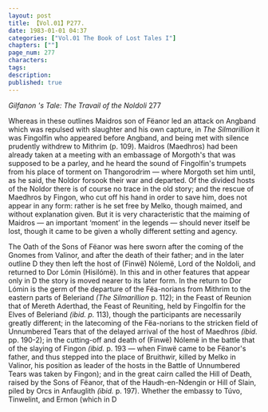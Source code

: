 ```yaml
---
layout: post
title: 【Vol.01】P277.
date: 1983-01-01 04:37
categories: ["Vol.01 The Book of Lost Tales I"]
chapters: [""]
page_num: 277
characters: 
tags: 
description: 
published: true
---
```


<p style="text-indent: 0;">
<I>Gilfanon 's Tale: The Travail of the Noldoli    </I>277
</p>

Whereas in these outlines Maidros son of Fëanor led an attack on Angband which was repulsed with slaughter and his own capture, in <I>The Silmarillion </I>it was Fingolfin who appeared before Angband, and being met with silence prudently withdrew to Mithrim (p. 109). Maidros (Maedhros) had been already taken at a meeting with an embassage of Morgoth's that was supposed to be a parley, and he heard the sound of Fingolfin's trumpets from his place of torment on Thangorodrim — where Morgoth set him until, as he said, the Noldor forsook their war and departed. Of the divided hosts of the Noldor there is of course no trace in the old story; and the rescue of Maedhros by Fingon, who cut off his hand in order to save him, does not appear in any form: rather is he set free by Melko, though maimed, and without explanation given. But it is very characteristic that the maiming of Maidros — an important ‘moment’ in the legends — should never itself be lost, though it came to be given a wholly different setting and agency.

The Oath of the Sons of Fëanor was here sworn after the coming of the Gnomes from Valinor, and after the death of their father; and in the later outline D they then left the host of (Finwë) Nólemë, Lord of the Noldoli, and returned to Dor Lómin (Hisilómë). In this and in other features that appear only in D the story is moved nearer to its later form. In the return to Dor Lómin is the germ of the departure of the Fëa-norians from Mithrim to the eastern parts of Beleriand <I>(The Silmarillion </I>p. 112); in the Feast of Reunion that of Mereth Aderthad, the Feast of Reuniting, held by Fingolfin for the Elves of Beleriand <I>(ibid. p. </I>113), though the participants are necessarily greatly different; in the latecoming of the Fëa-norians to the stricken field of Unnumbered Tears that of the delayed arrival of the host of Maedhros <I>(ibid. </I>pp. 190-2); in the cutting-off and death of (Finwë) Nólemë in the battle that of the slaying of Fingon <I>(ibid. </I>p. 193 — when Finwë came to be Fëanor's father, and thus stepped into the place of Bruithwir, killed by Melko in Valinor, his position as leader of the hosts in the Battle of Unnumbered Tears was taken by Fingon); and in the great cairn called the Hill of Death, raised by the Sons of Fëanor, that of the Haudh-en-Ndengin or Hill of Slain, piled by Orcs in Anfauglith <I>(ibid. </I>p. 197). Whether the embassy to Túvo, Tinwelint, and Ermon (which in D

